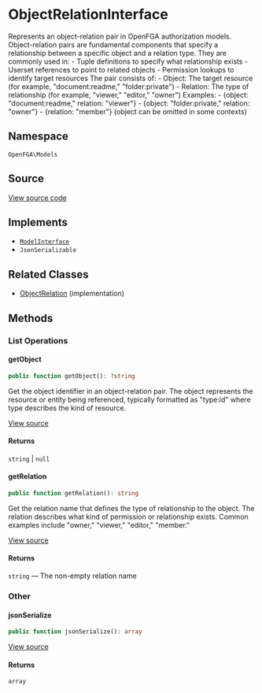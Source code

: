 # ObjectRelationInterface

Represents an object-relation pair in OpenFGA authorization models. Object-relation pairs are fundamental components that specify a relationship between a specific object and a relation type. They are commonly used in: - Tuple definitions to specify what relationship exists - Userset references to point to related objects - Permission lookups to identify target resources The pair consists of: - Object: The target resource (for example, &quot;document:readme,&quot; &quot;folder:private&quot;) - Relation: The type of relationship (for example, &quot;viewer,&quot; &quot;editor,&quot; &quot;owner&quot;) Examples: - {object: &quot;document:readme,&quot; relation: &quot;viewer&quot;} - {object: &quot;folder:private,&quot; relation: &quot;owner&quot;} - {relation: &quot;member&quot;} (object can be omitted in some contexts)

## Namespace

`OpenFGA\Models`

## Source

[View source code](https://github.com/evansims/openfga-php/blob/main/src/Models/ObjectRelationInterface.php)

## Implements

* [`ModelInterface`](ModelInterface.md)
* `JsonSerializable`

## Related Classes

* [ObjectRelation](Models/ObjectRelation.md) (implementation)

## Methods

### List Operations

#### getObject

```php
public function getObject(): ?string

```

Get the object identifier in an object-relation pair. The object represents the resource or entity being referenced, typically formatted as &quot;type:id&quot; where type describes the kind of resource.

[View source](https://github.com/evansims/openfga-php/blob/main/src/Models/ObjectRelationInterface.php#L40)

#### Returns

`string` &#124; `null`

#### getRelation

```php
public function getRelation(): string

```

Get the relation name that defines the type of relationship to the object. The relation describes what kind of permission or relationship exists. Common examples include &quot;owner,&quot; &quot;viewer,&quot; &quot;editor,&quot; &quot;member.&quot;

[View source](https://github.com/evansims/openfga-php/blob/main/src/Models/ObjectRelationInterface.php#L50)

#### Returns

`string` — The non-empty relation name

### Other

#### jsonSerialize

```php
public function jsonSerialize(): array

```

[View source](https://github.com/evansims/openfga-php/blob/main/src/Models/ObjectRelationInterface.php#L56)

#### Returns

`array`
